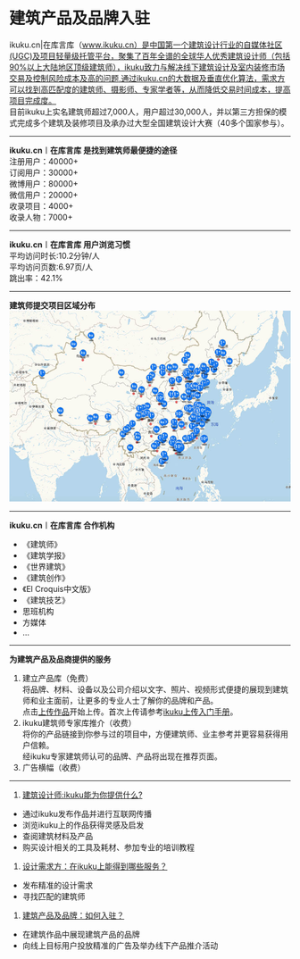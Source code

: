 # 建筑产品及品牌入驻

ikuku.cn|在库言库（www.ikuku.cn）是中国第一个建筑设计行业的自媒体社区(UGC)及项目轻量级托管平台，聚集了百年全谱的全球华人优秀建筑设计师（包括90%以上大陆地区顶级建筑师），ikuku致力与解决线下建筑设计及室内装修市场交易及控制风险成本及高的问题,通过ikuku.cn的大数据及垂直优化算法，需求方可以找到高匹配度的建筑师、摄影师、专家学者等，从而降低交易时间成本，提高项目完成度。  
目前ikuku上实名建筑师超过7,000人，用户超过30,000人，并以第三方担保的模式完成多个建筑及装修项目及承办过大型全国建筑设计大赛（40多个国家参与）。

----

**ikuku.cn︱在库言库 是找到建筑师最便捷的途径**  
注册用户：40000+  
订阅用户：30000+  
微博用户：80000+  
微信用户：20000+  
收录项目：4000+  
收录人物：7000+  

----

**ikuku.cn︱在库言库 用户浏览习惯**  
平均访问时长:10.2分钟/人  
平均访问页数:6.97页/人  
跳出率：42.1%  


----


**建筑师提交项目区域分布**     
![ikuku收录项目分布图](images/mapikuku.jpg)  


----


**ikuku.cn︱在库言库 合作机构**  
* 《建筑师》  
* 《建筑学报》  
* 《世界建筑》  
* 《建筑创作》   
* 《El Croquis中文版》   
* 《建筑技艺》  
* 思班机构    
* 方媒体   
* ...

----

**为建筑产品及品商提供的服务**  
1. 建立产品库（免费）  
将品牌、材料、设备以及公司介绍以文字、照片、视频形式便捷的展现到建筑师和业主面前，让更多的专业人士了解你的品牌和产品。  
点击[上传作品](http://www.ikuku.cn/self-media/upload/upload-note.php)开始上传。首次上传请参考[ikuku上传入门手册](101.md)。 
2. ikuku建筑师专家库推介（收费）  
将你的产品链接到你参与过的项目中，方便建筑师、业主参考并更容易获得用户信赖。  
经ikuku专家建筑师认可的品牌、产品将出现在推荐页面。  
3. 广告横幅（收费）


 ------
 
 1. [建筑设计师:ikuku能为你提供什么?](signup-1.md) 
   * 通过ikuku发布作品并进行互联网传播
   * 浏览ikuku上的作品获得灵感及启发
   * 查阅建筑材料及产品
   * 购买设计相关的工具及耗材、参加专业的培训教程
 1. [设计需求方：在ikuku上能得到哪些服务？](o2o.md) 
   * 发布精准的设计需求
   * 寻找匹配的建筑师
 1. [建筑产品及品牌：如何入驻？](signup-3.md)    
   * 在建筑作品中展现建筑产品的品牌
   * 向线上目标用户投放精准的广告及举办线下产品推介活动


